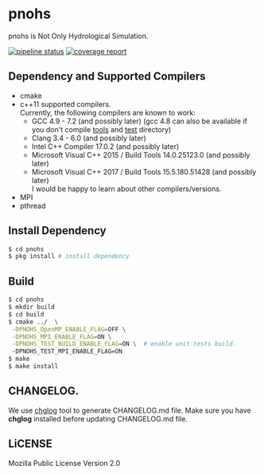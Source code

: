 # pnohs
pnohs is Not Only Hydrological Simulation.

[![pipeline status](https://git.gensh.me/HPCer/hydrology/pnohs/badges/master/pipeline.svg)](https://git.gensh.me/HPCer/hydrology/pnohs/commits/master)
[![coverage report](https://git.gensh.me/HPCer/hydrology/pnohs/badges/develop/coverage.svg)](https://git.gensh.me/HPCer/hydrology/pnohs/commits/develop)

## Dependency and Supported Compilers
- cmake
- c++11 supported compilers.  
  Currently, the following compilers are known to work:
  - GCC 4.9 - 7.2 (and possibly later) (gcc 4.8 can also be available if you don't compile [tools](tools) and [test](test) directory)
  - Clang 3.4 - 6.0 (and possibly later)
  - Intel C++ Compiler 17.0.2 (and possibly later)
  - Microsoft Visual C++ 2015 / Build Tools 14.0.25123.0 (and possibly later)
  - Microsoft Visual C++ 2017 / Build Tools 15.5.180.51428 (and possibly later)  
  I would be happy to learn about other compilers/versions.
- MPI
- pthread

## Install Dependency
```bash
$ cd pnohs
$ pkg install # install dependency
```

## Build
```bash
$ cd pnohs
$ mkdir build
$ cd build
$ cmake ../  \
 -DPNOHS_OpenMP_ENABLE_FLAG=OFF \
 -DPNOHS_MPI_ENABLE_FLAG=ON \
 -DPNOHS_TEST_BUILD_ENABLE_FLAG=ON \  # enable unit tests build.
 -DPNOHS_TEST_MPI_ENABLE_FLAG=ON
$ make
$ make install
```

## CHANGELOG.
We use [chglog](https://github.com/git-chglog/git-chglog) tool to generate CHANGELOG.md file.
Make sure you have **chglog** installed before updating CHANGELOG.md file.

## LiCENSE
Mozilla Public License Version 2.0
